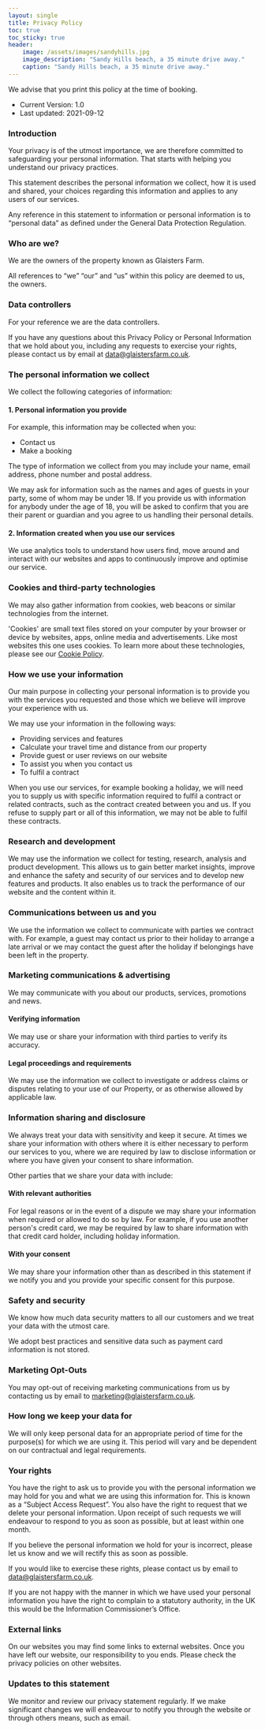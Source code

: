 ```yaml
---
layout: single
title: Privacy Policy
toc: true
toc_sticky: true
header:
    image: /assets/images/sandyhills.jpg
    image_description: "Sandy Hills beach, a 35 minute drive away."
    caption: "Sandy Hills beach, a 35 minute drive away."
---
```


We advise that you print this policy at the time of booking.

* Current Version: 1.0
* Last updated: 2021-09-12

### Introduction

Your privacy is of the utmost importance, we are therefore committed to safeguarding your personal information. That starts with helping you understand our privacy practices.

This statement describes the personal information we collect, how it is used and shared, your choices regarding this information and applies to any users of our services.

Any reference in this statement to information or personal information is to “personal data” as defined under the General Data Protection Regulation.

### Who are we?

We are the owners of the property known as Glaisters Farm.

All references to “we” “our” and “us” within this policy are deemed to us, the owners.

### Data controllers

For your reference we are the data controllers.

If you have any questions about this Privacy Policy or Personal Information that we hold about you, including any requests to exercise your rights, please contact us by email at data@glaistersfarm.co.uk.

### The personal information we collect

We collect the following categories of information:

#### 1. Personal information you provide

For example, this information may be collected when you:

- Contact us
- Make a booking

The type of information we collect from you may include your name, email address, phone number and postal address.

We may ask for information such as the names and ages of guests in your party, some of whom may be under 18. If you provide us with information for anybody under the age of 18, you will be asked to confirm that you are their parent or guardian and you agree to us handling their personal details.

#### 2. Information created when you use our services

We use analytics tools to understand how users find, move around and interact with our websites and apps to continuously improve and optimise our service.

### Cookies and third-party technologies

We may also gather information from cookies, web beacons or similar technologies from the internet.

'Cookies' are small text files stored on your computer by your browser or device by websites, apps, online media and advertisements. Like most websites this one uses cookies. To learn more about these technologies, please see our [Cookie Policy](/cookiepolicy).

### How we use your information

Our main purpose in collecting your personal information is to provide you with the services you requested and those which we believe will improve your experience with us.

We may use your information in the following ways:

- Providing services and features
- Calculate your travel time and distance from our property
- Provide guest or user reviews on our website
- To assist you when you contact us
- To fulfil a contract

When you use our services, for example booking a holiday, we will need you to supply us with specific information required to fulfil a contract or related contracts, such as the contract created between you and us. If you refuse to supply part or all of this information, we may not be able to fulfil these contracts.

### Research and development

We may use the information we collect for testing, research, analysis and product development. This allows us to gain better market insights, improve and enhance the safety and security of our services and to develop new features and products. It also enables us to track the performance of our website and the content within it.

### Communications between us and you

We use the information we collect to communicate with parties we contract with. For example, a guest may contact us prior to their holiday to arrange a late arrival or we may contact the guest after the holiday if belongings have been left in the property.

### Marketing communications & advertising

We may communicate with you about our products, services, promotions and news.

#### Verifying information

We may use or share your information with third parties to verify its accuracy.

#### Legal proceedings and requirements

We may use the information we collect to investigate or address claims or disputes relating to your use of our Property, or as otherwise allowed by applicable law.

### Information sharing and disclosure

We always treat your data with sensitivity and keep it secure. At times we share your information with others where it is either necessary to perform our services to you, where we are required by law to disclose information or where you have given your consent to share information.

Other parties that we share your data with include:

#### With relevant authorities

For legal reasons or in the event of a dispute we may share your information when required or allowed to do so by law. For example, if you use another person's credit card, we may be required by law to share information with that credit card holder, including holiday information.

#### With your consent

We may share your information other than as described in this statement if we notify you and you provide your specific consent for this purpose.

### Safety and security

We know how much data security matters to all our customers and we treat your data with the utmost care.

We adopt best practices and sensitive data such as payment card information is not stored.

### Marketing Opt-Outs

You may opt-out of receiving marketing communications from us by contacting us by email to marketing@glaistersfarm.co.uk.

### How long we keep your data for

We will only keep personal data for an appropriate period of time for the purpose(s) for which we are using it. This period will vary and be dependent on our contractual and legal requirements.

### Your rights

You have the right to ask us to provide you with the personal information we may hold for you and what we are using this information for. This is known as a “Subject Access Request”. You also have the right to request that we delete your personal information. Upon receipt of such requests we will endeavour to respond to you as soon as possible, but at least within one month.

If you believe the personal information we hold for your is incorrect, please let us know and we will rectify this as soon as possible.

If you would like to exercise these rights, please contact us by email to data@glaistersfarm.co.uk.

If you are not happy with the manner in which we have used your personal information you have the right to complain to a statutory authority, in the UK this would be the Information Commissioner’s Office.

### External links

On our websites you may find some links to external websites. Once you have left our website, our responsibility to you ends. Please check the privacy policies on other websites.

### Updates to this statement

We monitor and review our privacy statement regularly. If we make significant changes we will endeavour to notify you through the website or through others means, such as email.